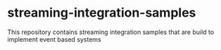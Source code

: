 # streaming-integration-samples
This repository contains streaming integration samples that are build to implement event based systems
